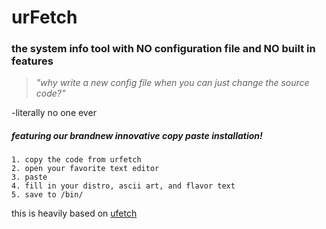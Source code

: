 # urFetch
### the system info tool with **NO** configuration file and **NO** built in features
> *"why write a new config file when you can just change the source code?"*

-literally no one ever
##### featuring our brandnew innovative copy paste installation!
    1. copy the code from urfetch
    2. open your favorite text editor
    3. paste
    4. fill in your distro, ascii art, and flavor text
    5. save to /bin/
    
this is heavily based on [ufetch](https://gitlab.com/jschx/ufetch)
